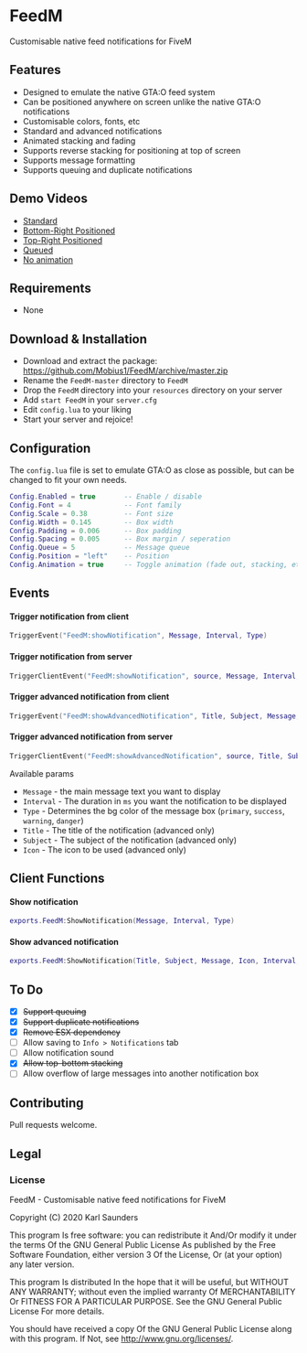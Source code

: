 # FeedM
Customisable native feed notifications for FiveM

## Features
* Designed to emulate the native GTA:O feed system
* Can be positioned anywhere on screen unlike the native GTA:O notifications
* Customisable colors, fonts, etc
* Standard and advanced notifications
* Animated stacking and fading
* Supports reverse stacking for positioning at top of screen
* Supports message formatting
* Supports queuing and duplicate notifications

## Demo Videos

* [Standard](https://streamable.com/05s12l)
* [Bottom-Right Positioned](https://streamable.com/kxx4gq)
* [Top-Right Positioned](https://streamable.com/6b8rgs)
* [Queued](https://streamable.com/idwk31)
* [No animation](https://streamable.com/fx1zmd)
## Requirements

* None

## Download & Installation

* Download and extract the package: https://github.com/Mobius1/FeedM/archive/master.zip
* Rename the `FeedM-master` directory to `FeedM`
* Drop the `FeedM` directory into your `resources` directory on your server
* Add `start FeedM` in your `server.cfg`
* Edit `config.lua` to your liking
* Start your server and rejoice!

## Configuration

The `config.lua` file is set to emulate GTA:O as close as possible, but can be changed to fit your own needs.

```lua
Config.Enabled = true       -- Enable / disable
Config.Font = 4             -- Font family
Config.Scale = 0.38         -- Font size
Config.Width = 0.145        -- Box width
Config.Padding = 0.006      -- Box padding
Config.Spacing = 0.005      -- Box margin / seperation
Config.Queue = 5            -- Message queue
Config.Position = "left"    -- Position
Config.Animation = true     -- Toggle animation (fade out, stacking, etc)
```

## Events

#### Trigger notification from client
```lua
TriggerEvent("FeedM:showNotification", Message, Interval, Type)
```

#### Trigger notification from server
```lua
TriggerClientEvent("FeedM:showNotification", source, Message, Interval, Type)
```

#### Trigger advanced notification from client
```lua
TriggerEvent("FeedM:showAdvancedNotification", Title, Subject, Message, Icon, Interval, Type)
```

#### Trigger advanced notification from server
```lua
TriggerClientEvent("FeedM:showAdvancedNotification", source, Title, Subject, Message, Icon, Interval, Type)
```

Available params
* `Message` - the main message text you want to display
* `Interval` - The duration in `ms` you want the notification to be displayed
* `Type` - Determines the bg color of the message box (`primary`, `success`, `warning`, `danger`)
* `Title` - The title of the notification (advanced only)
* `Subject` - The subject of the notification (advanced only)
* `Icon` - The icon to be used (advanced only)

## Client Functions

#### Show notification
```lua
exports.FeedM:ShowNotification(Message, Interval, Type)
```

#### Show advanced notification
```lua
exports.FeedM:ShowNotification(Title, Subject, Message, Icon, Interval, Type)
```

## To Do
- [x] ~~Support queuing~~
- [x] ~~Support duplicate notifications~~
- [x] ~~Remove ESX dependency~~
- [ ] Allow saving to `Info > Notifications` tab
- [ ] Allow notification sound
- [x] ~~Allow top-bottom stacking~~
- [ ] Allow overflow of large messages into another notification box

## Contributing
Pull requests welcome.

## Legal

### License

FeedM - Customisable native feed notifications for FiveM

Copyright (C) 2020 Karl Saunders

This program Is free software: you can redistribute it And/Or modify it under the terms Of the GNU General Public License As published by the Free Software Foundation, either version 3 Of the License, Or (at your option) any later version.

This program Is distributed In the hope that it will be useful, but WITHOUT ANY WARRANTY; without even the implied warranty Of MERCHANTABILITY Or FITNESS FOR A PARTICULAR PURPOSE. See the GNU General Public License For more details.

You should have received a copy Of the GNU General Public License along with this program. If Not, see http://www.gnu.org/licenses/.